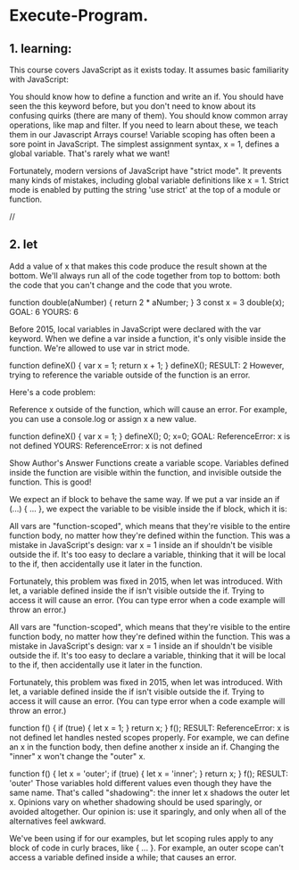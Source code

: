 # Execute-Program.
<h2> 1. learning:</h2>
<p>This course covers JavaScript as it exists today. It assumes basic familiarity with JavaScript:

You should know how to define a function and write an if.
You should have seen the this keyword before, but you don't need to know about its confusing quirks (there are many of them).
You should know common array operations, like map and filter. If you need to learn about these, we teach them in our Javascript Arrays course!
Variable scoping has often been a sore point in JavaScript. The simplest assignment syntax, x = 1, defines a global variable. That's rarely what we want!

Fortunately, modern versions of JavaScript have "strict mode". It prevents many kinds of mistakes, including global variable definitions like x = 1. Strict mode is enabled by putting the string 'use strict' at the top of a module or function.</p>
//
<h2> 2. let</h2>
<p>Add a value of x that makes this code produce the result shown at the bottom. We'll always run all of the code together from top to bottom: both the code that you can't change and the code that you wrote.

function double(aNumber) {
  return 2 * aNumber;
}
3
const x = 3
double(x);
GOAL:
6
YOURS:
6
<br>
<p>Before 2015, local variables in JavaScript were declared with the var keyword. When we define a var inside a function, it's only visible inside the function. We're allowed to use var in strict mode.

>
function defineX() {
  var x = 1;
  return x + 1;
}
defineX();
RESULT:
2
However, trying to reference the variable outside of the function is an error.

Here's a code problem:

Reference x outside of the function, which will cause an error. For example, you can use a console.log or assign x a new value.

function defineX() {
  var x = 1;
}
defineX();
0;
x=0;
GOAL:
ReferenceError: x is not defined
YOURS:
ReferenceError: x is not defined

Show Author's Answer
Functions create a variable scope. Variables defined inside the function are visible within the function, and invisible outside the function. This is good!

We expect an if block to behave the same way. If we put a var inside an if (...) { ... }, we expect the variable to be visible inside the if block, which it is:
<p>
<p>All vars are "function-scoped", which means that they're visible to the entire function body, no matter how they're defined within the function. This was a mistake in JavaScript's design: var x = 1 inside an if shouldn't be visible outside the if. It's too easy to declare a variable, thinking that it will be local to the if, then accidentally use it later in the function.

Fortunately, this problem was fixed in 2015, when let was introduced. With let, a variable defined inside the if isn't visible outside the if. Trying to access it will cause an error. (You can type error when a code example will throw an error.)</p>

<p>All vars are "function-scoped", which means that they're visible to the entire function body, no matter how they're defined within the function. This was a mistake in JavaScript's design: var x = 1 inside an if shouldn't be visible outside the if. It's too easy to declare a variable, thinking that it will be local to the if, then accidentally use it later in the function.

Fortunately, this problem was fixed in 2015, when let was introduced. With let, a variable defined inside the if isn't visible outside the if. Trying to access it will cause an error. (You can type error when a code example will throw an error.)

>
function f() {
  if (true) {
    let x = 1;
  }
  return x;
}
f();
RESULT:
ReferenceError: x is not defined
let handles nested scopes properly. For example, we can define an x in the function body, then define another x inside an if. Changing the "inner" x won't change the "outer" x.

>
function f() {
  let x = 'outer';
  if (true) {
    let x = 'inner';
  }
  return x;
}
f();
RESULT:
'outer'
Those variables hold different values even though they have the same name. That's called "shadowing": the inner let x shadows the outer let x. Opinions vary on whether shadowing should be used sparingly, or avoided altogether. Our opinion is: use it sparingly, and only when all of the alternatives feel awkward.

We've been using if for our examples, but let scoping rules apply to any block of code in curly braces, like { ... }. For example, an outer scope can't access a variable defined inside a while; that causes an error.</p>
